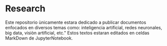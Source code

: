 # Research
Este repositorio ùnicamente estara dedicado a publicar documentos enfocados en diversos temas como: inteligencia artificial, redes neuronales, big data, visiòn artificial, etc." Estos textos estaran editados en celdas MarkDown de JupyterNotebook.
